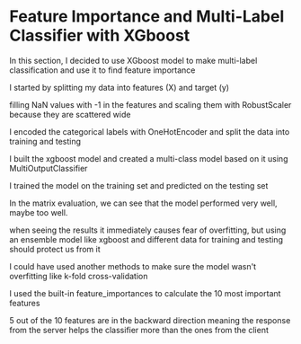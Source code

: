 # Feature Importance and Multi-Label Classifier with XGboost

In this section, I decided to use XGboost model to make multi-label classification and use it to find feature importance

I started by splitting my data into features (X) and target (y)

filling NaN values with -1 in the features and scaling them with RobustScaler because they are scattered wide

I encoded the categorical labels with OneHotEncoder and split the data into training and testing

I built the xgboost model and created a multi-class model based on it using MultiOutputClassifier

I trained the model on the training set and predicted on the testing set

In the matrix evaluation, we can see that the model performed very well, maybe too well. 

when seeing the results it immediately causes fear of overfitting, but using an ensemble model like xgboost and different data for training and testing should protect us from it

I could have used another methods to make sure the model wasn't overfitting like k-fold cross-validation

I used the built-in feature_importances to calculate the 10 most important features

5 out of the 10 features are in the backward direction meaning the response from the server helps the classifier more than the ones from the client
